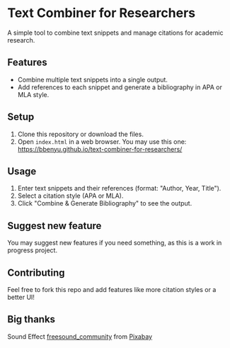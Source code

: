 # Text Combiner for Researchers
A simple tool to combine text snippets and manage citations for academic research.

## Features
- Combine multiple text snippets into a single output.
- Add references to each snippet and generate a bibliography in APA or MLA style.

## Setup
1. Clone this repository or download the files.
2. Open `index.html` in a web browser. You may use this one: https://bbenyu.github.io/text-combiner-for-researchers/

## Usage
1. Enter text snippets and their references (format: "Author, Year, Title").
2. Select a citation style (APA or MLA).
3. Click "Combine & Generate Bibliography" to see the output.

## Suggest new feature
You may suggest new features if you need something, as this is a work in progress project.

## Contributing
Feel free to fork this repo and add features like more citation styles or a better UI!

## Big thanks

Sound Effect <a href="https://pixabay.com/users/freesound_community-46691455/?utm_source=link-attribution&utm_medium=referral&utm_campaign=music&utm_content=82807">freesound_community</a> from <a href="https://pixabay.com//?utm_source=link-attribution&utm_medium=referral&utm_campaign=music&utm_content=82807">Pixabay</a>
